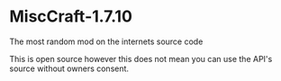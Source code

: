 MiscCraft-1.7.10
================

The most random mod on the internets source code

This is open source however this does not mean you can use the API's source without owners consent.
